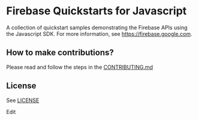 # Firebase Quickstarts for Javascript

A collection of quickstart samples demonstrating the Firebase APIs using the Javascript SDK. For more information, see https://firebase.google.com.

## How to make contributions?
Please read and follow the steps in the [CONTRIBUTING.md](CONTRIBUTING.md)

## License
See [LICENSE](LICENSE)

Edit
